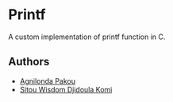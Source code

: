 # Printf

A custom implementation of printf function in C.




## Authors

- [Agnilonda Pakou](https://github.com/agnilondapakou)
- [Sitou Wisdom Djidoula Komi](https://github.com/ShellRuner)